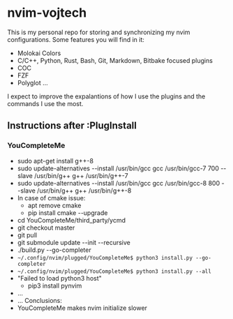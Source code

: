 # nvim-vojtech
This is my personal repo for storing and synchronizing my nvim configurations.
Some features you will find in it:
* Molokai Colors
* C/C++, Python, Rust, Bash, Git, Markdown, Bitbake focused plugins
* COC
* FZF
* Polyglot
...


I expect to improve the expalantions of how I use the plugins and the commands I use the most.

## Instructions after :PlugInstall

### YouCompleteMe
* sudo apt-get install g++-8
* sudo update-alternatives --install /usr/bin/gcc gcc /usr/bin/gcc-7 700 --slave /usr/bin/g++ g++ /usr/bin/g++-7
* sudo update-alternatives --install /usr/bin/gcc gcc /usr/bin/gcc-8 800 --slave /usr/bin/g++ g++ /usr/bin/g++-8
* In  case of cmake issue:
    * apt remove cmake
    * pip install cmake --upgrade
* cd YouCompleteMe/third_party/ycmd
* git checkout master
* git pull
* git submodule update --init --recursive
* ./build.py --go-completer
* `~/.config/nvim/plugged/YouCompleteMe$ python3 install.py --go-completer`
* `~/.config/nvim/plugged/YouCompleteMe$ python3 install.py --all`
* "Failed to load python3 host"
    * pip3 install pynvim
* ...
* ...
Conclusions:
* YouCompleteMe makes nvim initialize slower
